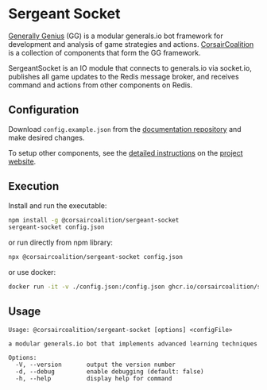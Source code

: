 # Sergeant Socket

[Generally Genius](https://corsaircoalition.github.io/) (GG) is a modular generals.io bot framework for development and analysis of game strategies and actions. [CorsairCoalition](https://corsaircoalition.github.io/) is a collection of components that form the GG framework.

SergeantSocket is an IO module that connects to generals.io via socket.io, publishes all game updates to the Redis message broker, and receives command and actions from other components on Redis.

## Configuration

Download `config.example.json` from the [documentation repository](https://github.com/CorsairCoalition/docs) and make desired changes.

To setup other components, see the [detailed instructions](https://corsaircoalition.github.io/setup/) on the [project website](https://corsaircoalition.github.io/).

## Execution

Install and run the executable:

```sh
npm install -g @corsaircoalition/sergeant-socket
sergeant-socket config.json
```

or run directly from npm library:

```sh
npx @corsaircoalition/sergeant-socket config.json
```

or use docker:

```sh
docker run -it -v ./config.json:/config.json ghcr.io/corsaircoalition/sergeantsocket:latest
```

## Usage

```
Usage: @corsaircoalition/sergeant-socket [options] <configFile>

a modular generals.io bot that implements advanced learning techniques

Options:
  -V, --version       output the version number
  -d, --debug         enable debugging (default: false)
  -h, --help          display help for command
```
